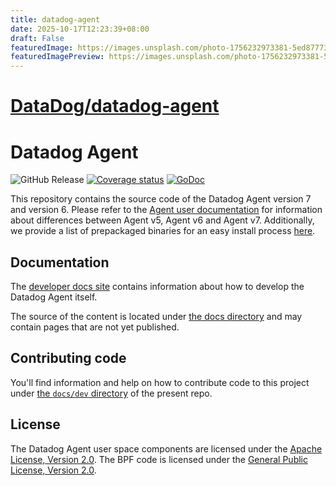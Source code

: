 ```yaml
---
title: datadog-agent
date: 2025-10-17T12:23:39+08:00
draft: False
featuredImage: https://images.unsplash.com/photo-1756232973381-5ed87773a908?ixid=M3w0NjAwMjJ8MHwxfHJhbmRvbXx8fHx8fHx8fDE3NjA2NzQ4OTd8&ixlib=rb-4.1.0
featuredImagePreview: https://images.unsplash.com/photo-1756232973381-5ed87773a908?ixid=M3w0NjAwMjJ8MHwxfHJhbmRvbXx8fHx8fHx8fDE3NjA2NzQ4OTd8&ixlib=rb-4.1.0
---
```


# [DataDog/datadog-agent](https://github.com/DataDog/datadog-agent)

# Datadog Agent

![GitHub Release](https://img.shields.io/github/v/release/DataDog/datadog-agent?style=flat&logo=datadog&logoColor=%23632CA6&labelColor=%23FFF&color=%23632CA6)
[![Coverage status](https://codecov.io/github/DataDog/datadog-agent/coverage.svg?branch=main)](https://codecov.io/github/DataDog/datadog-agent?branch=main)
[![GoDoc](https://godoc.org/github.com/DataDog/datadog-agent?status.svg)](https://godoc.org/github.com/DataDog/datadog-agent)

This repository contains the source code of the Datadog Agent version 7 and version 6. Please refer to the [Agent user documentation](https://docs.datadoghq.com/agent/) for information about differences between Agent v5, Agent v6 and Agent v7. Additionally, we provide a list of prepackaged binaries for an easy install process [here](https://app.datadoghq.com/fleet/install-agent/latest?platform=overview).

## Documentation

The [developer docs site](https://datadoghq.dev/datadog-agent/setup/) contains information about how to develop the Datadog Agent itself.

The source of the content is located under [the docs directory](docs) and may contain pages that are not yet published.

## Contributing code

You'll find information and help on how to contribute code to this project under
[the `docs/dev` directory](docs/dev) of the present repo.

## License

The Datadog Agent user space components are licensed under the
[Apache License, Version 2.0](LICENSE). The BPF code is licensed
under the [General Public License, Version 2.0](pkg/ebpf/c/COPYING).
